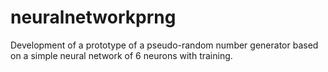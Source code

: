 # neuralnetworkprng
Development of a prototype of a pseudo-random number generator based on a simple neural network of 6 neurons with training.
